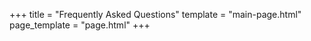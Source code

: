 +++
title = "Frequently Asked Questions"
template = "main-page.html"
page_template = "page.html"
+++
